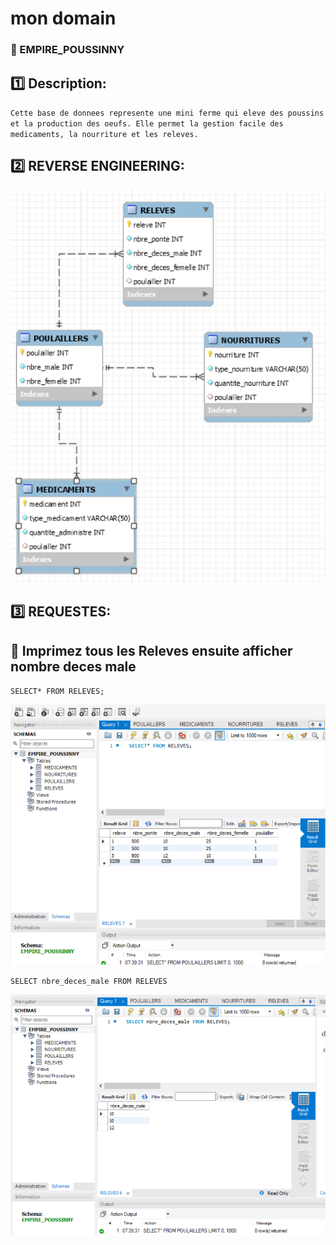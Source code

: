 # mon domain

### :lion: EMPIRE_POUSSINNY

## :one: Description:
``Cette base de donnees represente une mini ferme qui eleve des poussins et la production des oeufs. Elle permet la gestion facile des medicaments, la nourriture et les releves.``


## :two: REVERSE ENGINEERING:

<img src="image/empire.png" width="" height=""></img>


## :three: REQUESTES:


## :apple: Imprimez tous les Releves ensuite afficher nombre deces male

``SELECT* FROM RELEVES;``

<img src="image/base.png" width="" height=""></img>




``SELECT nbre_deces_male FROM RELEVES``




<img src="image/basee.png" width="" height=""></img>
